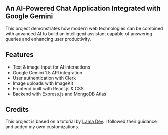 ## An AI-Powered Chat Application Integrated with Google Gemini
This project demonstrates how modern web technologies can be combined with advanced AI to build an intelligent assistant capable of answering queries and enhancing user productivity.

## Features
- Text & image input for AI interactions  
- Google Gemini 1.5 API integration  
- User authentication with Clerk  
- Image uploads with ImageKit  
- Frontend built with React.js & CSS  
- Backend with Express.js and MongoDB Atlas  

## Credits
This project is based on a tutorial by [Lama Dev](https://www.youtube.com/watch?v=8iAQ1h30n5I&t=2s). I followed their guidance and added my own customizations.
